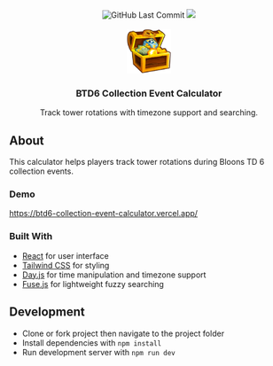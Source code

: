 <div align="center">
  <img src="https://img.shields.io/github/last-commit/anthfgreco/btd6-collection-event-calculator" 
       alt="GitHub Last Commit"/>
  <img src="https://img.shields.io/github/repo-size/anthfgreco/btd6-collection-event-calculator" 
       alt"GitHub Repo Size"/>
</div>

<!-- PROJECT LOGO -->
<br />
<div align="center">
  <a href="https://github.com/anthfgreco/btd6-collection-event-calculator">
    <img src="public/images/chest.webp" alt="Logo" width="80" height="80">
  </a>

  <h3 align="center">BTD6 Collection Event Calculator</h3>

  <p align="center">
    Track tower rotations with timezone support and searching.
  </p>
</div>

## About

This calculator helps players track tower rotations during Bloons TD 6 collection events.

### Demo

https://btd6-collection-event-calculator.vercel.app/

### Built With

- [React](https://reactjs.org/) for user interface
- [Tailwind CSS](https://tailwindcss.com/) for styling
- [Day.js](https://day.js.org/) for time manipulation and timezone support
- [Fuse.js](https://www.fusejs.io/) for lightweight fuzzy searching

## Development

- Clone or fork project then navigate to the project folder
- Install dependencies with `npm install`
- Run development server with `npm run dev`
